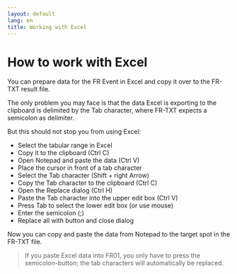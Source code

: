 ```yaml
---
layout: default
lang: en
title: Working with Excel
---
```


# How to work with Excel

You can prepare data for the FR Event in Excel and copy it over to the FR-TXT result file.

The only problem you may face is that the data Excel is exporting to the clipboard is delimited by the Tab character, 
where FR-TXT expects a semicolon as delimiter.

But this should not stop you from using Excel:
- Select the tabular range in Excel
- Copy it to the clipboard (Ctrl C)
- Open Notepad and paste the data (Ctrl V)
- Place the cursor in front of a tab character
- Select the Tab character (Shift + right Arrow)
- Copy the Tab character to the clipboard (Ctrl C)
- Open the Replace dialog (Ctrl H)
- Paste the Tab character into the upper edit box (Ctrl V)
- Press Tab to select the lower edit box (or use mouse)
- Enter the semicolon (;)
- Replace all with button and close dialog

Now you can copy and paste the data from Notepad to the target spot in the FR-TXT file.

> If you paste Excel data into FR01, you only have to press the semicolon-button; 
the tab characters will automatically be replaced.

